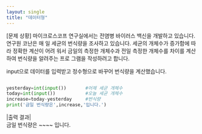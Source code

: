 ```yaml
---
layout: single
title: "데이터형"
---
```


[문제 상황]
마이크로스코프 연구실에서는 전염병 바이러스 백신을 개발하고 있습니다. 연구원 코난은 매 일 세균의 번식량을 조사하고 있습니다. 세균의 개체수가 증가함에 따라 정확한 계산이 어려 워서 금일의 측정한 개체수과 전일 측정한 개체수를 차이를 계산하여 번식량을 알려주는 프로 그램을 작성하려고 합니다.

input으로 데이터를 입력받고 정수형으로 바꾸어 번식량을 계산했습니다. 

~~~ python

yesterday=int(input())       #어제 세균 개체수
today=int(input())           #오늘 세균 개체수
increase=today-yesterday     #번식량
print('금일 번식량은',increase,'입니다.')

~~~
|출력 결과|  
금일 번식량은 ~~~~ 입니다.
